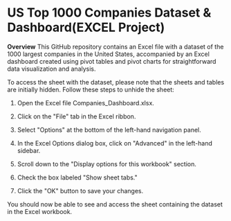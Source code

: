 # US Top 1000 Companies Dataset & Dashboard(EXCEL Project)

**Overview**
This GitHub repository contains an Excel file with a dataset of the 1000 largest companies in the United States, accompanied by an Excel dashboard created using pivot tables and pivot charts for straightforward data visualization and analysis.


To access the sheet with the dataset, please note that the sheets and tables are initially hidden. Follow these steps to unhide the sheet:

1. Open the Excel file Companies_Dashboard.xlsx.

2. Click on the "File" tab in the Excel ribbon.

3. Select "Options" at the bottom of the left-hand navigation panel.

4. In the Excel Options dialog box, click on "Advanced" in the left-hand sidebar.

5. Scroll down to the "Display options for this workbook" section.

6. Check the box labeled "Show sheet tabs."

7. Click the "OK" button to save your changes.

You should now be able to see and access the sheet containing the dataset in the Excel workbook.

